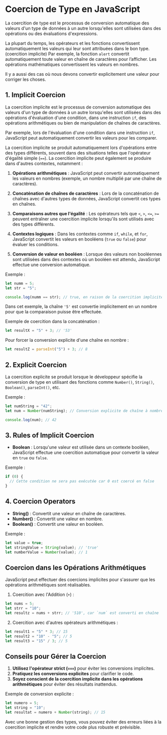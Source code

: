# Coercion de Type en JavaScript

La coercition de type est le processus de conversion automatique des valeurs d'un type de données à un autre lorsqu'elles sont utilisées dans des opérations ou des évaluations d'expressions.

La plupart du temps, les opérateurs et les fonctions convertissent automatiquement les valeurs qui leur sont attribuées dans le bon type. (coercition implicite) Par exemple, la fonction `alert` convertit automatiquement toute valeur en chaîne de caractères pour l’afficher. Les opérations mathématiques convertissent les valeurs en nombres.

Il y a aussi des cas où nous devons convertir explicitement une valeur pour corriger les choses.

## 1. Implicit Coercion

La coercition implicite est le processus de conversion automatique des valeurs d'un type de données à un autre lorsqu'elles sont utilisées dans des opérations d'évaluation d'une condition, dans une instruction `if`, des opérations arithmétiques ou bien de manipulation de chaînes de caractères.

Par exemple, lors de l'évaluation d'une condition dans une instruction `if`, JavaScript peut automatiquement convertir les valeurs pour les comparer.

La coercition implicite se produit automatiquement lors d'opérations entre des types différents, souvent dans des situations telles que l'opérateur d'égalité simple (`==`). La coercition implicite peut également se produire dans d'autres contextes, notamment :

1. **Opérations arithmétiques** : JavaScript peut convertir automatiquement les valeurs en nombres (exemple, un nombre multiplié par une chaîne de caractères).

2. **Concaténation de chaînes de caractères** : Lors de la concaténation de chaînes avec d'autres types de données, JavaScript convertit ces types en chaînes.

3. **Comparaisons autres que l'égalité** : Les opérateurs tels que `<`, `>`, `<=`, `>=` peuvent entraîner une coercition implicite lorsqu'ils sont utilisés avec des types différents.

4. **Contextes logiques** : Dans les contextes comme `if`, `while`, et `for`, JavaScript convertit les valeurs en booléens (`true` ou `false`) pour évaluer les conditions.

5. **Conversion de valeur en booléen** : Lorsque des valeurs non booléennes sont utilisées dans des contextes où un booléen est attendu, JavaScript effectue une conversion automatique.

Exemple :

```javascript
let numm = 5;
let str = "5";

console.log(numm == str); // true, en raison de la coercition implicite
```

Dans cet exemple, la chaîne `'5'` est convertie implicitement en un nombre pour que la comparaison puisse être effectuée.

Exemple de coercition dans la concaténation :

```javascript
let resultX = "5" + 3; // '53'
```

Pour forcer la conversion explicite d'une chaîne en nombre :

```javascript
let resultZ = parseInt("5") + 3; // 8
```

## 2. Explicit Coercion

La coercition explicite se produit lorsque le développeur spécifie la conversion de type en utilisant des fonctions comme `Number()`, `String()`, `Boolean()`, `parseInt()`, etc.

Exemple :

```javascript
let numString = "42";
let num = Number(numString); // Conversion explicite de chaîne à nombre

console.log(num); // 42
```

## 3. Rules of Implicit Coercion

- **Boolean** : Lorsqu'une valeur est utilisée dans un contexte booléen, JavaScript effectue une coercition automatique pour convertir la valeur en `true` ou `false`.

Exemple :

```javascript
if (0) {
  // Cette condition ne sera pas exécutée car 0 est coercé en false
}
```

## 4. Coercion Operators

- **String()** : Convertit une valeur en chaîne de caractères.
- **Number()** : Convertit une valeur en nombre.
- **Boolean()** : Convertit une valeur en booléen.

Exemple :

```javascript
let value = true;
let stringValue = String(value); // 'true'
let numberValue = Number(value); // 1
```

## Coercion dans les Opérations Arithmétiques

JavaScript peut effectuer des coercions implicites pour s'assurer que les opérations arithmétiques sont réalisables.

1. Coercition avec l'Addition (`+`) :

```javascript
let nums = 5;
let strr = "10";
let resultz = nums + strr; // '510', car `num` est converti en chaîne
```

2. Coercition avec d'autres opérateurs arithmétiques :

```javascript
let result1 = "5" * 3; // 15
let result2 = "10" - "5"; // 5
let result3 = "15" / 3; // 5
```

## Conseils pour Gérer la Coercion

1. **Utilisez l'opérateur strict (`===`)** pour éviter les conversions implicites.
2. **Pratiquez les conversions explicites** pour clarifier le code.
3. **Soyez conscient de la coercition implicite dans les opérations arithmétiques** pour éviter des résultats inattendus.

Exemple de conversion explicite :

```javascript
let numero = 5;
let string = "10";
let resultat = numero + Number(string); // 15
```

Avec une bonne gestion des types, vous pouvez éviter des erreurs liées à la coercition implicite et rendre votre code plus robuste et prévisible.
```